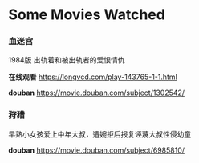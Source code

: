 # Some Movies Watched

### 血迷宫

1984版 出轨着和被出轨者的爱恨情仇

**在线观看** https://longvcd.com/play-143765-1-1.html

**douban** https://movie.douban.com/subject/1302542/


### 狩猎

早熟小女孩爱上中年大叔，遭婉拒后报复诬蔑大叔性侵幼童

**douban** https://movie.douban.com/subject/6985810/


